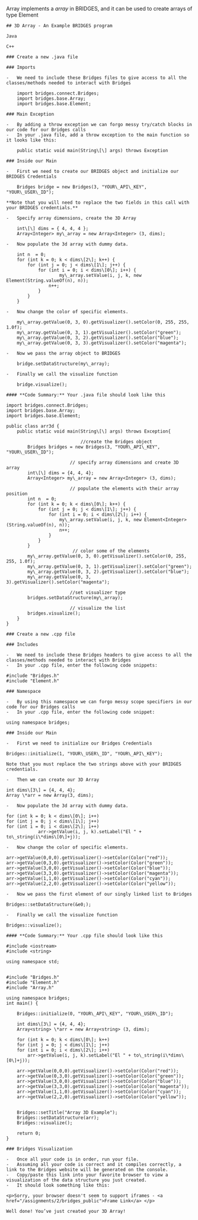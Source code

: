 Array<E> implements a _array_ in BRIDGES, and it can be used to create arrays of type Element<E>

	## 3D Array - An Example BRIDGES program
	
	Java
	
	C++
	
	### Create a new .java file
	
	### Imports
	
	-   We need to include these Bridges files to give access to all the classes/methods needed to interact with Bridges
	
		import bridges.connect.Bridges;
		import bridges.base.Array;
		import bridges.base.Element;
	
	### Main Exception
	
	-   By adding a throw exception we can forgo messy try/catch blocks in our code for our Bridges calls
	-   In your .java file, add a throw exception to the main function so it looks like this:
	
		public static void main(String\[\] args) throws Exception
	
	### Inside our Main
	
	-   First we need to create our BRIDGES object and initialize our BRIDGES Credentials
	
		Bridges bridge = new Bridges(3, "YOUR\_API\_KEY", "YOUR\_USER\_ID");
	
	**Note that you will need to replace the two fields in this call with your BRIDGES credentials.**
	
	-   Specify array dimensions, create the 3D Array
	
		int\[\] dims = { 4, 4, 4 };
		Array<Integer> my\_array = new Array<Integer> (3, dims);
	
	-   Now populate the 3d array with dummy data.
	
		int n  = 0;
		for (int k = 0; k < dims\[2\]; k++) {
			for (int j = 0; j < dims\[1\]; j++) {
				for (int i = 0; i < dims\[0\]; i++) {
						my\_array.setValue(i, j, k, new Element(String.valueOf(n), n));
					n++;
				}
			}
		}
	
	-   Now change the color of specific elements.
	
		my\_array.getValue(0, 3, 0).getVisualizer().setColor(0, 255, 255, 1.0f);
		my\_array.getValue(0, 3, 1).getVisualizer().setColor("green");
		my\_array.getValue(0, 3, 2).getVisualizer().setColor("blue");
		my\_array.getValue(0, 3, 3).getVisualizer().setColor("magenta");
	
	-   Now we pass the array object to BRIDGES
	
		bridge.setDataStructure(my\_array);
	
	-   Finally we call the visualize function
	
		bridge.visualize();
	
	#### **Code Summary:** Your .java file should look like this
	
	import bridges.connect.Bridges;
	import bridges.base.Array;
	import bridges.base.Element;
	
	public class arr3d {
		public static void main(String\[\] args) throws Exception{
	
								//create the Bridges object
			Bridges bridges = new Bridges(3, "YOUR\_API\_KEY", "YOUR\_USER\_ID");
	
							// specify array dimensions and create 3D array
			int\[\] dims = {4, 4, 4};
			Array<Integer> my\_array = new Array<Integer> (3, dims);
	
							// populate the elements with their array position
			int n  = 0;
			for (int k = 0; k < dims\[0\]; k++) {
				for (int j = 0; j < dims\[1\]; j++) {
					for (int i = 0; i < dims\[2\]; i++) {
						my\_array.setValue(i, j, k, new Element<Integer>(String.valueOf(n), n));
						n++;
					}
				}
			}
							 // color some of the elements
			my\_array.getValue(0, 3, 0).getVisualizer().setColor(0, 255, 255, 1.0f);
			my\_array.getValue(0, 3, 1).getVisualizer().setColor("green");
			my\_array.getValue(0, 3, 2).getVisualizer().setColor("blue");
			my\_array.getValue(0, 3, 3).getVisualizer().setColor("magenta");
	
							//set visualizer type
			bridges.setDataStructure(my\_array);
	
							// visualize the list
			bridges.visualize();
		}
	}
	
	### Create a new .cpp file
	
	### Includes
	
	-   We need to include these Bridges headers to give access to all the classes/methods needed to interact with Bridges
	-   In your .cpp file, enter the following code snippets:
	
	#include "Bridges.h"
	#include "Element.h"
	
	### Namespace
	
	-   By using this namespace we can forgo messy scope specifiers in our code for our Bridges calls
	-   In your .cpp file, enter the following code snippet:
	
	using namespace bridges;
	
	### Inside our Main
	
	-   First we need to initialize our Bridges Credentials
	
	Bridges::initialize(1, "YOUR\_USER\_ID", "YOUR\_API\_KEY");
	
	Note that you must replace the two strings above with your BRIDGES credentials.
	
	-   Then we can create our 3D Array
	
	int dims\[3\] = {4, 4, 4};
	Array \*arr = new Array(3, dims);
	
	-   Now populate the 3d array with dummy data.
	
	for (int k = 0; k < dims\[0\]; i++)
	for (int j = 0; j < dims\[1\]; j++)
	for (int i = 0; i < dims\[2\]; i++)
				arr->getValue(i, j, k).setLabel("El " + to\_string(i\*dims\[0\]+j));
	
	-   Now change the color of specific elements.
	
	arr->getValue(0,0,0).getVisualizer()->setColor(Color("red"));
	arr->getValue(0,3,0).getVisualizer()->setColor(Color("green"));
	arr->getValue(3,0,0).getVisualizer()->setColor(Color("blue"));
	arr->getValue(3,3,0).getVisualizer()->setColor(Color("magenta"));
	arr->getValue(1,1,0).getVisualizer()->setColor(Color("cyan"));
	arr->getValue(2,2,0).getVisualizer()->setColor(Color("yellow"));
	
	-   Now we pass the first element of our singly linked list to Bridges
	
	Bridges::setDataStructure(&e0;);
	
	-   Finally we call the visualize function
	
	Bridges::visualize();
	
	#### **Code Summary:** Your .cpp file should look like this
	
	#include <iostream>
	#include <string>
	
	using namespace std;
	
	
	#include "Bridges.h"
	#include "Element.h"
	#include "Array.h"
	
	using namespace bridges;
	int main() {
	
		Bridges::initialize(0, "YOUR\_API\_KEY", "YOUR\_USER\_ID");
	
		int dims\[3\] = {4, 4, 4};
		Array<string> \*arr = new Array<string> (3, dims);
	
		for (int k = 0; k < dims\[0\]; k++)
		for (int j = 0; j < dims\[1\]; j++)
		for (int i = 0; i < dims\[2\]; i++)
			arr->getValue(i, j, k).setLabel("El " + to\_string(i\*dims\[0\]+j));
	
		arr->getValue(0,0,0).getVisualizer()->setColor(Color("red"));
		arr->getValue(0,3,0).getVisualizer()->setColor(Color("green"));
		arr->getValue(3,0,0).getVisualizer()->setColor(Color("blue"));
		arr->getValue(3,3,0).getVisualizer()->setColor(Color("magenta"));
		arr->getValue(1,1,0).getVisualizer()->setColor(Color("cyan"));
		arr->getValue(2,2,0).getVisualizer()->setColor(Color("yellow"));
	
	
		Bridges::setTitle("Array 3D Example");
		Bridges::setDataStructure(arr);
		Bridges::visualize();
	
		return 0;
	}
	
	### Bridges Visualization
	
	-   Once all your code is in order, run your file.
	-   Assuming all your code is correct and it compiles correctly, a link to the Bridges website will be generated on the console.
	-   Copy/paste this link into your favorite browser to view a visualization of the data structure you just created.
	-   It should look something like this:
	
	<p>Sorry, your browser doesn't seem to support iframes - <a href="/assignments/2/bridges_public">Frame Link</a> </p>
	
	Well done! You’ve just created your 3D Array!